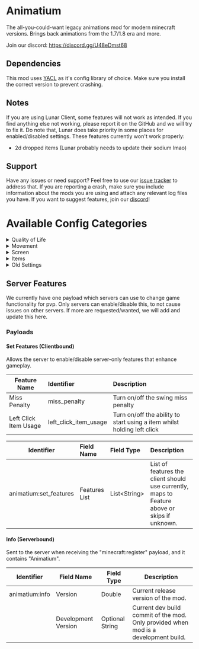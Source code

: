 # Animatium

The all-you-could-want legacy animations mod for modern minecraft versions. Brings back animations from the 1.7/1.8 era
and more.

Join our discord: https://discord.gg/U48eDmst68

## Dependencies

This mod uses [YACL](https://modrinth.com/mod/yacl) as it's config library of choice. Make sure you install the correct
version to prevent crashing.

## Notes

If you are using Lunar Client, some features will not work as intended.
If you find anything else not working, please report it on the GitHub and we will try to fix it.
Do note that, Lunar does take priority in some places for enabled/disabled settings.
These features currently won't work properly:

- 2d dropped items (Lunar probably needs to update their sodium lmao)

## Support

Have any issues or need support? Feel free to use
our [issue tracker](https://github.com/Legacy-Visuals-Project/Animatium/issues) to address that. If you are reporting a
crash, make sure you include information about the mods you are using and attach any relevant log files you have. If you
want to suggest features, join our [discord](https://discord.gg/U48eDmst68)!

# Available Config Categories

<details>
  <summary>Quality of Life</summary>

## 🪶 Quality of Life

- minimalViewBobbing
    - Description: Removes the view bobbing from tilting the world.
    - Type: BOOLEAN
- showNametagInThirdperson
    - Description: Show the player nametag whilst in third-person.
    - Type: BOOLEAN
- hideNameTagBackground
    - Description: Remove the nametag background.
    - Type: BOOLEAN
- applyTextShadowToNametag
    - Description: Make the nametag use text shadow.
    - Type: BOOLEAN
- oldDebugHudTextColor
    - Description: Makes the debug hud text color white again.
    - Type: BOOLEAN
- persistentBlockOutline
    - Description: Always show block outline, no matter the gamemode or state.
    - Type: BOOLEAN

- alwaysShowSharpParticles
    - Description: Always show the sharpness particles when damaging/hitting an entity.
    - Type: BOOLEAN
- disableRecipeAndTutorialToasts
    - Description: Disable recipe and tutorial toasts.
    - Type: BOOLEAN
- showArmWhileInvisible
    - Description: Shows the arm as partially visible whilst invisible, like spectator mode or invisibly effect.
    - Type: BOOLEAN
- fakeMissPenaltySwing
    - Description: In vanilla Minecraft, if the player has missed their hit, there will be a 10 ms delay on top of the
      attack cooldown before they can can swing again. Enable this feature to play a fake swing animation during that 10
      ms delay to match <=1.7.x.
    - Type: BOOLEAN
- showUsageSwingingParticles
    - Description: Shows fake block-breaking particles during usage swinging to match <=1.7.x.
    - Type: BOOLEAN
- disableEntityDeathTopple
    - Description: Prevents the dying entity from rotating 90 degrees.
    - Type: BOOLEAN
- deepRedHurtTint
    - Description: Modifies the entity damage tint alpha to be less like in Oranges Old Animations mod.
    - Type: BOOLEAN
- disableParticlePhysics
    - Description: Allows particles to bypass collision logic.
    - Type: BOOLEAN
- hideFirstpersonParticles
    - Description: Hides potion particle effects coming from you whilst in first-person.
    - Type: BOOLEAN
- dontClearChat
    - Description: Stops minecraft from clearing chat.
    - Type: BOOLEAN
- dontCloseChat
    - Description: Stops minecraft from closing the chat screen on teleport/some situations.
    - Type: BOOLEAN

### Fixes

- fixMirrorArmSwing
    - Description: Fix the left-arm swing mirroring.
    - Type: BOOLEAN
- upMinPixelTransparencyLimit
    - Description: Makes the minimum 0-transparency value less than or equal to 0.1. This fixes textures with invisible
      pixels that cause issues.
    - Type: BOOLEAN
- fixOffHandUsingPose
    - Description: Stops the offhand from using the NONE pose with a held item while using an item in the mainhand like
      in <=1.17.
    - Type: BOOLEAN
  </details>

<details>
  <summary>Movement</summary>

## 🏃 Movement

### Sneaking

- removeSmoothSneaking
    - Description: Removes the smooth sneaking camera animation, making it like it was in 1.8-1.12.2.
    - Type: BOOLEAN
- oldSneakAnimationInterpolation
    - Description: Brings back the <=1.7.x sneaking camera animation interpolation.
    - Type: BOOLEAN
- fakeOldSneakEyeHeight
    - Description: Changes the sneak eye height to be as it was in <=1.13.2 visually.
    - Type: BOOLEAN
- fixSneakingFeetPosition
    - Description: Fixes the sneaking model offset to be like <=1.11.x.
    - Type: BOOLEAN
- oldSneakingFeetPosition
    - Description: Fixes the sneaking model offset to be like <1.14?
    - Type: BOOLEAN
- syncPlayerModelWithEyeHeight
    - Description: Synchronizes the player model to the eye height like in <=1.7.x.
    - Type: BOOLEAN
- sneakAnimationWhileFlying
    - Description: Shows the sneaking animation in third-person whilst flying down like in <=1.13.x.
    - Type: BOOLEAN

### Cape

- oldCapeMovement
    - Description: Changes the cape model movement to be how it used to be in <=1.12.x.
    - Type: BOOLEAN
- dontClampCapeLean
    - Description: Removes the cape lean restriction. Disable this to match OptiFine cape physics.
    - Type: BOOLEAN
- capeSwingRotation
    - Description: Stops the cape from swinging in unison with the body while the player is swinging their arm like in <
      =1.20.x.
    - Type: BOOLEAN
- capeChestplateTranslation
    - Description: Stops equipping a chestplate causing the cape to be translated a few pixels away like in <=1.15.x
    - Type: BOOLEAN
- oldCapePosition
    - Description: Positions the cape while sneaking similarly to <=1.7.x
    - Type: BOOLEAN

### Other

- rotateBackwardsWalking
    - Description: Rotates the entity body sideways when walking backwards like it was in <=1.11.2.
    - Type: BOOLEAN
- uncapBlockingHeadRotation
    - Description: Reverts the change in 1.20.2, making head rotation when blocking as it used to be.
    - Type: BOOLEAN
- removeHeadRotationInterpolation
    - Description: Removes the head rotation interpolation like in <=1.7.x.
    - Type: BOOLEAN
- fixVerticalBobbingTilt
    - Description: Brings back the camera tilting when falling/flying up like it was in <=1.13.x. (Fixes MC-225335)
    - Type: BOOLEAN
- oldViewBobbing
    - Description: Undoes the 1.21.2+ view bobbing change where when sneaking, your hand still moves normally.
    - Type: BOOLEAN
- oldDeathLimbs
    - Description: Makes entities continue their animation even upon death.
    - Type: BOOLEAN
- oldBowArmMovement
    - Description: Restores old player body movement in third-person when using the bow like in <=1.7?
    - Type: BOOLEAN
- oldDamageTilt
    - Description: Reverts the damage tilt to it's old logic which will tilt in one direction <1.19.4.
    - Type: BOOLEAN
  </details>

<details>
  <summary>Screen</summary>

## 📷 Screen

- showCrosshairInThirdperson
    - Description: Show crosshair whilst in thirdperson like in <=1.8.x.
    - Type: BOOLEAN
- fixHighAttackSpeedIndicator
    - Description: Hides the attack indicator when you have such a high attack speed. (Fixes MC-268420)
    - Type: BOOLEAN
- removeHeartFlash
    - Description: Remove heart blinking like in <=1.7.x.
    - Type: BOOLEAN
- fixTextStrikethroughStyle
    - Description: Changes the text strikethrough position to make it look like it did in <=1.12.2.
    - Type: BOOLEAN
- centerScrollableListWidgets
    - Description: Center scrollable list widgets like <=1.7.x.
    - Type: BOOLEAN
- oldListWidgetSelectedBorderColor
    - Description: Returns the old list widget selected border color from <=1.15?
    - Type: BOOLEAN
- oldButtonTextColors
    - Description: Bring back the old yellow hover/grayish text colors like in <=1.14.4.
    - Type: BOOLEAN
- removeDebugHudBackground
    - Description: Remove the F3 Debug Hud background.
    - Type: BOOLEAN
- debugHudTextShadow
    - Description: Add text-shadow to F3 Debug Hud.
    - Type: BOOLEAN
- oldChatVisual
    - Description: Restores the old chatbox position/visual from <=1.8.
    - Type: BOOLEAN
- disableCameraTransparentPassthrough
    - Description: Stops camera passthrough in thirdperson in glass/etc like in <=1.15.
    - Type: BOOLEAN
- oldTooltipStyleRendering
    - Description: Restores the corners of the tooltip texture that were removed in 1.21.2.
    - Type: BOOLEAN
    - Note: If you are using a resource pack with a custom tooltip texture, turn this setting OFF to not cause issues!
- oldSlotHoverStyleRendering
    - Description: Restores the old inventory slot hover visual to how it was prior to 1.21.2.
    - Type: BOOLEAN
    - Note: If you are using a resource pack with a custom slot hover texture, turn this setting OFF to not cause
      issues!
- cameraVersion
    - Description: Change the camera position to be as it was in said version range.
    - Type: ENUM
        - 1.8 and below (V1_8)
        - 1.9 through to 1.13.2 (V1_9_V1_13_2)
        - 1.14 through to 1.14.3 (V1_14_V1_14_3)
        - LATEST
  </details>

<details>
  <summary>Items</summary>

## 🥍 Items

### Fishing Rod

- oldFishingRodTextureStackCheck
    - Description: Brings back old fishing rod stack texture check from <=1.8.
    - Type: BOOLEAN
- fishingRodLineInterpolation
    - Description: Correctly interpolates the fishing rod cast line with the eye height from <1.14?
    - Type: BOOLEAN
- noMoveFishingRodLine
    - Description: Does not move the fishing rod cast line while sneaking when viewed in the third person mode from <
      =1.7.
    - Type: BOOLEAN
- oldFishingRodLinePositionThirdPerson
    - Description: Adjusts the position of the fishing rod cast line horizontally like in <=1.7.
    - Type: BOOLEAN
- oldFishingRodLineThickness
    - Description: Restores the old fishing rod line thickness from <1.13?
    - Type: BOOLEAN
- thinFishingRodLineThickness
    - Description: Makes the fishing rod line super thin. Overrides the above setting.
    - Type: BOOLEAN
- useStickModelWhenCastInThirdperson
    - Description: Makes the fishing rod model in third-person a stick when cast like in <=1.7.x.
    - Type: BOOLEAN
- fixCastLineCheck
    - Description: Fixes the arm logic for casting the fishing rod.
    - Type: BOOLEAN
- fixCastLineSwing
    - Description: Fixes the swing logic for casting the fishing rod.
    - Type: BOOLEAN

### Fixes

- fixEquipAnimation
    - Description: Instead of comparing item stacks directly to determine the equip animation, compare the durability
      and stack count of the items like in <=1.8.x.
    - Type: BOOLEAN
- removeEquipAnimationOnItemUse
    - Description: Fixes the blocking animation which plays the equip animation on use, and others.
    - Type: BOOLEAN
- removeClientsideBlockingDelay
    - Description: Removes the pesky blocking delay that modern clients have. Shouldn't flag on servers.
    - Type: BOOLEAN
- removeItemUsageVisualInGUI
    - Description: Removes item usage animation whilst inside a GUI, for example removes continuous visual blocking,
      etc.
    - Type: BOOLEAN
- fixFireballClientsideVisual
    - Description: Makes fire charges not place fire clientside like in older mc versions. Doesn't cause issues on
      servers, and is clientside only.
    - Type: BOOLEAN

### Enchantment Glint

- oldGlintSpeed
    - Description: Restores the old enchantment glint speed like in <=1.8.x.
    - Type: BOOLEAN
- disableGlintOnItemDrops2D
    - Description: Disables the enchantment glint on dropped items. Intended to be used along side the 2D dropped items
      feature to match <1.7.x.
    - Type: BOOLEAN
- disableGlintOnItemFramed2D
    - Description: Disables the enchantment glint on framed items. Intended to be used along side the 2D framed items
      feature to match <1.7.x.
    - Type: BOOLEAN

### 2D Drops

- itemDropsFaceCamera
    - Description: Makes item entities face the camera / use camera yaw like <=1.7.x when fast graphics.
    - Type: BOOLEAN
- itemDropsFaceCameraRotationFix
    - Description: Makes 2d item drops also face the camera pitch.
    - Type: BOOLEAN
- itemDrops2D
    - Description: Makes item entities render 2D when it's an item (not blocks).
    - Type: BOOLEAN
- itemFramed2D
    - Description: Makes framed items render 2D (not blocks).
    - Type: BOOLEAN
- item2DColors
    - Description: Restores the old color of 2D items by swapping the Y and Z components of the vertex normal.
    - Type: BOOLEAN

### Item Transformations

- tiltItemPositions
    - Description: Tilts the held item position to make held items look like they did in <=1.7.x.
    - Type: BOOLEAN
- tiltItemPositionsInThirdperson
    - Description: Tilts the third-person held item position to make held items look like they did in <=1.7.x.
    - Type: BOOLEAN
- oldThinBlockPositions
    - Description: Translates the held item position of blocks like carpet/slabs/daylight sensors/pressure plates to
      look like how they did in <=1.7.x.
    - Type: BOOLEAN
- oldRodPosition
    - Description: Bring back 1.7 first-person rod position
    - Type: BOOLEAN
- oldSkullPosition
    - Description: Positions the skull block items' held/gui positions to be how it was in 1.8.x.
    - Type: BOOLEAN

### Other

- applyItemSwingUsage
    - Description: Block hitting (apply swing offset in item usage code).
    - Type: BOOLEAN
- disableItemUsingTextureInGui
    - Description: Disables the item usage texture in the GUI like in <=1.8.x (mainly rod/bow/crossbow).
    - Type: BOOLEAN
- oldDurabilityBarColors
    - Description: Restores the old durability damage colors from <1.11.
    - Type: BOOLEAN
- oldItemRarities
    - Description: Restores the old rarities for items visually from <1.21.2. (also old trident rarity from <1.21)
    - Type: BOOLEAN
- showHeldItemInBoat
    - Description: Shows your held item while you're in a moving boat like <=1.8.x.
    - Type: BOOLEAN
  </details>

<details>
  <summary>Old Settings</summary>

## 🛠️ Old Settings

- legacyThirdpersonSwordBlockingPosition
    - Description: Brings back the old third-person sword blocking look from <=1.7.
    - Type: BOOLEAN
- lockBlockingArmRotation
    - Description: Locks the third-person blocking arm rotation.
    - Type: BOOLEAN
- disableProjectileAgeCheck
    - Description: Render projectile at all ages <=1.15?
    - Type: BOOLEAN
- oldBlockMiningProgress
    - Description: Bring back the old block mining progress <=1.18?
    - Type: BOOLEAN
- disableInventoryEntityScissor
    - Description: Allows the inventory entity model to render fully.
    - Type: BOOLEAN
- legacyBlockOutlineRendering
    - Description: Restores the legacy block outline rendering from <=1.14.4.
    - Type: BOOLEAN
- hideModelWhilstSleeping
    - Description: Hides the player model whilst sleeping like in <=1.12? Only affects you.
    - Type: BOOLEAN
- entityArmorHurtTint
    - Description: Tints the armor when an entity is damaged like in <=1.7.x.
    - Type: BOOLEAN
- forceItemGlintOnEntity
    - Description: Forces the glint on armor to use the item glint texture. This therefore unifies the glint texture
      like in older mc versions.
    - Type: BOOLEAN
- forceMaxGlintProperties
    - Description: Forces the glint to use the maximum speed and strength by default like in older mc versions.
    - Type: BOOLEAN
- oldArmorHurtRendering
    - Description: Restores the old armor hurt tint rendering from ~1.8.
    - Type: BOOLEAN
- forceHighAttackSpeedVisual
    - Description: Fakes the high attack speed visual, which stops the attack cooldown animation on items like the
      sword.
    - Type: BOOLEAN
- disableEntityGlowOutline
    - Description: Disables the 1.9+ glow effect from rendering.
    - Type: BOOLEAN
- disableModernCombatSounds
    - Description: Disables the 1.9+ combat sounds that were added.
    - Type: BOOLEAN
- disableModernCombatParticles
    - Description: Disables the 1.9+ combat particles that were added.
    - Type: BOOLEAN

### Sky

- oldBlueVoidSky
    - Description: Brings back the forgotten blue void part of the sky. (Fixes MC-257056)
    - Type: BOOLEAN
- oldSkyHorizonHeight
    - Description: Changes the horizon height to how it was in <=1.16.5.
    - Type: BOOLEAN
- oldVoidSkyFogHeight
    - Description: Restores the old void sky fog height to what it was in <=1.21.1. (Fixes MC-279472)
    - Type: BOOLEAN
- oldCloudHeight
    - Description: Changes the cloud height back to 128 like in <=1.16.5.
    - Type: BOOLEAN
  </details>

## Server Features

We currently have one payload which servers can use to change game functionality for pvp. Only servers can
enable/disable this, to not cause issues on other servers.
If more are requested/wanted, we will add and update this here.

### Payloads

#### Set Features (Clientbound)

Allows the server to enable/disable server-only features that enhance gameplay.

| Feature Name          | Identifier            | Description                                                             |
|-----------------------|:----------------------|:------------------------------------------------------------------------|
| Miss Penalty          | miss_penalty          | Turn on/off the swing miss penalty                                      |
| Left Click Item Usage | left_click_item_usage | Turn on/off the ability to start using a item whilst holding left click |

| Identifier             | Field Name    | Field Type     | Description                                                                                  |
|------------------------|:--------------|:---------------|:---------------------------------------------------------------------------------------------|
| animatium:set_features | Features List | List\<String\> | List of features the client should use currently, maps to Feature above or skips if unknown. |

#### Info (Serverbound)

Sent to the server when receiving the "minecraft:register" payload, and it contains "Animatium".

| Identifier     | Field Name          | Field Type      | Description                                                                         |
|----------------|---------------------|-----------------|-------------------------------------------------------------------------------------|
| animatium:info | Version             | Double          | Current release version of the mod.                                                 |
|                | Development Version | Optional String | Current dev build commit of the mod. Only provided when mod is a development build. |
